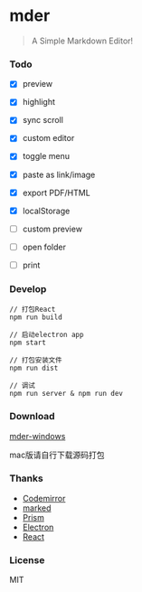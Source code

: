 # mder

> A Simple Markdown Editor!

### Todo

- [x] preview
- [x] highlight
- [x] sync scroll
- [x] custom editor
- [x] toggle menu
- [x] paste as link/image
- [x] export PDF/HTML
- [x] localStorage
- [ ] custom preview
- [ ] open folder
- [ ] print


### Develop

```
// 打包React
npm run build

// 启动electron app
npm start

// 打包安装文件
npm run dist
```

```
// 调试
npm run server & npm run dev
```

### Download

[mder-windows](https://github.com/Cacivy/mder-electron/releases)

mac版请自行下载源码打包

### Thanks

- [Codemirror](http://codemirror.net/)
- [marked](https://github.com/chjj/marked)
- [Prism](prismjs.com)
- [Electron](http://electron.atom.io/)
- [React](https://facebook.github.io/react/index.html)

### License

MIT
